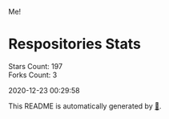 Me!

# Respositories Stats
Stars Count: 197  
Forks Count: 3

2020-12-23 00:29:58  

This README is automatically generated by [🐰](https://github.com/rnitta/rnitta).
